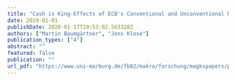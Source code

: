 ```yaml
---
title: "Cash is King-Effects of ECB's Conventional and Unconventional Measures"
date: 2019-01-01
publishDate: 2020-01-17T19:53:02.563328Z
authors: ["Martin Baumgärtner", "Jens Klose"]
publication_types: ["4"]
abstract: ""
featured: false
publication: ""
url_pdf: "https://www.uni-marburg.de/fb02/makro/forschung/magkspapers/paper_2019/23-2019_baumgaertner.pdf"
---
```


